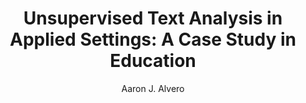 ---
paperId: 51
author: Aaron J. Alvero
publicationauthor: Alvero, A.J.
title: "Unsupervised Text Analysis in Applied Settings: A Case Study in Education"
pdf: --
poster: Poster_Aaron_Alvero
alt: --
type: Poster
topic: Applications
link: 
conference: icml
year: 2019
tags: icml-2019-po
location: California, USA
---